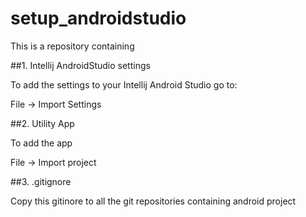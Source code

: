 setup_androidstudio
===================

This is a repository containing 

##1. Intellij AndroidStudio settings 

To add the settings to your Intellij Android Studio go to:

File -> Import Settings

##2. Utility App

To add the app 

File -> Import project

##3. .gitignore

Copy this gitinore to all the git repositories containing android project 
